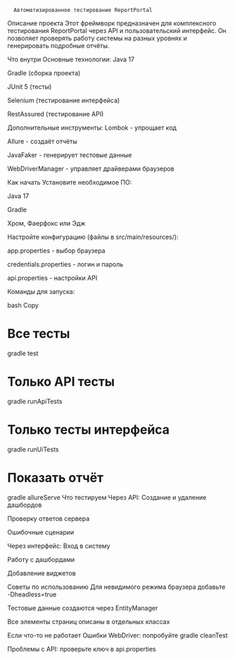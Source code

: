       Автоматизированное тестирование ReportPortal
Описание проекта
Этот фреймворк предназначен для комплексного тестирования ReportPortal через API и пользовательский интерфейс. Он позволяет проверять работу системы на разных уровнях и генерировать подробные отчёты.

Что внутри
Основные технологии:
Java 17

Gradle (сборка проекта)

JUnit 5 (тесты)

Selenium (тестирование интерфейса)

RestAssured (тестирование API)

Дополнительные инструменты:
Lombok - упрощает код

Allure - создаёт отчёты

JavaFaker - генерирует тестовые данные

WebDriverManager - управляет драйверами браузеров

Как начать
Установите необходимое ПО:

Java 17

Gradle

Хром, Фаерфокс или Эдж

Настройте конфигурацию (файлы в src/main/resources/):

app.properties - выбор браузера

credentials.properties - логин и пароль

api.properties - настройки API

Команды для запуска:

bash
Copy
# Все тесты
gradle test

# Только API тесты
gradle runApiTests

# Только тесты интерфейса
gradle runUiTests

# Показать отчёт
gradle allureServe
Что тестируем
Через API:
Создание и удаление дашбордов

Проверку ответов сервера

Ошибочные сценарии

Через интерфейс:
Вход в систему

Работу с дашбордами

Добавление виджетов

Советы по использованию
Для невидимого режима браузера добавьте -Dheadless=true

Тестовые данные создаются через EntityManager

Все элементы страниц описаны в отдельных классах

Если что-то не работает
Ошибки WebDriver: попробуйте gradle cleanTest

Проблемы с API: проверьте ключ в api.properties